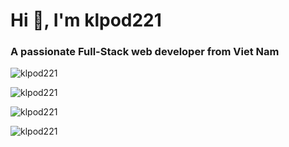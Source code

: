 <h1 align="left">Hi 👋, I'm klpod221</h1>
<h3 align="left">A passionate Full-Stack web developer from Viet Nam</h3>

<p align="left"> <img src="https://komarev.com/ghpvc/?username=klpod221&label=Profile%20views&color=0e75b6&style=flat" alt="klpod221" /> </p>

<p align="left">
    <img align="center" src="https://github-readme-stats.vercel.app/api/top-langs?username=klpod221&show_icons=true&theme=dark&locale=en&layout=compact" alt="klpod221" />
</p>

<p align="left">
    <img align="center" src="https://github-readme-stats.vercel.app/api?username=klpod221&show_icons=true&theme=dark&locale=en" alt="klpod221" />
</p>

<p align="left">
    <img align="center" src="https://github-readme-streak-stats.herokuapp.com/?user=klpod221&theme=dark" alt="klpod221" />
</p>
